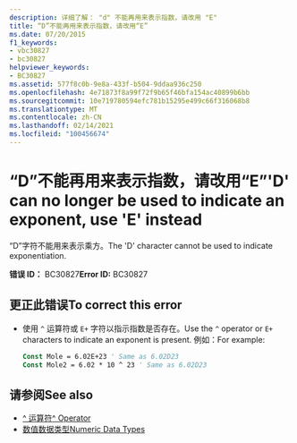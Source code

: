 ```yaml
---
description: 详细了解： "d" 不能再用来表示指数，请改用 "E"
title: “D”不能再用来表示指数，请改用“E”
ms.date: 07/20/2015
f1_keywords:
- vbc30827
- bc30827
helpviewer_keywords:
- BC30827
ms.assetid: 577f8c0b-9e8a-433f-b504-9ddaa936c250
ms.openlocfilehash: 4e71873f8a99f72f9b65f46bfa154ac40899b6bb
ms.sourcegitcommit: 10e719780594efc781b15295e499c66f316068b8
ms.translationtype: MT
ms.contentlocale: zh-CN
ms.lasthandoff: 02/14/2021
ms.locfileid: "100456674"
---
```

# <a name="d-can-no-longer-be-used-to-indicate-an-exponent-use-e-instead"></a><span data-ttu-id="ef672-103">“D”不能再用来表示指数，请改用“E”</span><span class="sxs-lookup"><span data-stu-id="ef672-103">'D' can no longer be used to indicate an exponent, use 'E' instead</span></span>

<span data-ttu-id="ef672-104">“D”字符不能用来表示乘方。</span><span class="sxs-lookup"><span data-stu-id="ef672-104">The 'D' character cannot be used to indicate exponentiation.</span></span>  
  
 <span data-ttu-id="ef672-105">**错误 ID：** BC30827</span><span class="sxs-lookup"><span data-stu-id="ef672-105">**Error ID:** BC30827</span></span>  
  
## <a name="to-correct-this-error"></a><span data-ttu-id="ef672-106">更正此错误</span><span class="sxs-lookup"><span data-stu-id="ef672-106">To correct this error</span></span>  
  
- <span data-ttu-id="ef672-107">使用 `^` 运算符或 `E+` 字符以指示指数是否存在。</span><span class="sxs-lookup"><span data-stu-id="ef672-107">Use the `^` operator or `E+` characters to indicate an exponent is present.</span></span> <span data-ttu-id="ef672-108">例如：</span><span class="sxs-lookup"><span data-stu-id="ef672-108">For example:</span></span>  
  
    ```vb  
    Const Mole = 6.02E+23 ' Same as 6.02D23  
    Const Mole2 = 6.02 * 10 ^ 23 ' Same as 6.02D23  
    ```  
  
## <a name="see-also"></a><span data-ttu-id="ef672-109">请参阅</span><span class="sxs-lookup"><span data-stu-id="ef672-109">See also</span></span>

- [<span data-ttu-id="ef672-110">^ 运算符</span><span class="sxs-lookup"><span data-stu-id="ef672-110">^ Operator</span></span>](../language-reference/operators/exponentiation-operator.md)
- [<span data-ttu-id="ef672-111">数值数据类型</span><span class="sxs-lookup"><span data-stu-id="ef672-111">Numeric Data Types</span></span>](../programming-guide/language-features/data-types/numeric-data-types.md)

